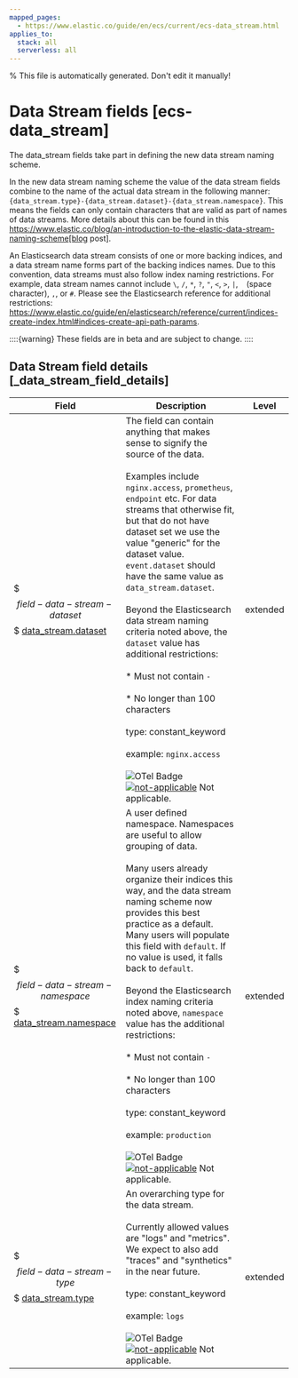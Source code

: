 ```yaml
---
mapped_pages:
  - https://www.elastic.co/guide/en/ecs/current/ecs-data_stream.html
applies_to:
  stack: all
  serverless: all
---
```

% This file is automatically generated. Don't edit it manually!

# Data Stream fields [ecs-data_stream]

The data_stream fields take part in defining the new data stream naming scheme.

In the new data stream naming scheme the value of the data stream fields combine to the name of the actual data stream in the following manner: `{data_stream.type}-{data_stream.dataset}-{data_stream.namespace}`. This means the fields can only contain characters that are valid as part of names of data streams. More details about this can be found in this https://www.elastic.co/blog/an-introduction-to-the-elastic-data-stream-naming-scheme[blog post].

An Elasticsearch data stream consists of one or more backing indices, and a data stream name forms part of the backing indices names. Due to this convention, data streams must also follow index naming restrictions. For example, data stream names cannot include `\`, `/`, `*`, `?`, `"`, `<`, `>`, `|`, ` ` (space character), `,`, or `#`. Please see the Elasticsearch reference for additional restrictions: https://www.elastic.co/guide/en/elasticsearch/reference/current/indices-create-index.html#indices-create-api-path-params.

::::{warning}
These fields are in beta and are subject to change.
::::

## Data Stream field details [_data_stream_field_details]

| Field | Description | Level |
| --- | --- | --- |
| $$$field-data-stream-dataset$$$ [data_stream.dataset](#field-data-stream-dataset) | The field can contain anything that makes sense to signify the source of the data.<br><br>Examples include `nginx.access`, `prometheus`, `endpoint` etc. For data streams that otherwise fit, but that do not have dataset set we use the value "generic" for the dataset value. `event.dataset` should have the same value as `data_stream.dataset`.<br><br>Beyond the Elasticsearch data stream naming criteria noted above, the `dataset` value has additional restrictions:<br><br>  * Must not contain `-`<br><br>  * No longer than 100 characters<br><br>type: constant_keyword<br><br>example: `nginx.access`<br><br>![OTel Badge](https://img.shields.io/badge/OpenTelemetry-4a5ca6?style=flat&logo=opentelemetry) [![not-applicable](https://img.shields.io/badge/n%2Fa-f2f4fb?style=flat)](/reference/ecs-opentelemetry.md#ecs-opentelemetry-relation) Not applicable. | extended |
| $$$field-data-stream-namespace$$$ [data_stream.namespace](#field-data-stream-namespace) | A user defined namespace. Namespaces are useful to allow grouping of data.<br><br>Many users already organize their indices this way, and the data stream naming scheme now provides this best practice as a default. Many users will populate this field with `default`. If no value is used, it falls back to `default`.<br><br>Beyond the Elasticsearch index naming criteria noted above, `namespace` value has the additional restrictions:<br><br>  * Must not contain `-`<br><br>  * No longer than 100 characters<br><br>type: constant_keyword<br><br>example: `production`<br><br>![OTel Badge](https://img.shields.io/badge/OpenTelemetry-4a5ca6?style=flat&logo=opentelemetry) [![not-applicable](https://img.shields.io/badge/n%2Fa-f2f4fb?style=flat)](/reference/ecs-opentelemetry.md#ecs-opentelemetry-relation) Not applicable. | extended |
| $$$field-data-stream-type$$$ [data_stream.type](#field-data-stream-type) | An overarching type for the data stream.<br><br>Currently allowed values are "logs" and "metrics". We expect to also add "traces" and "synthetics" in the near future.<br><br>type: constant_keyword<br><br>example: `logs`<br><br>![OTel Badge](https://img.shields.io/badge/OpenTelemetry-4a5ca6?style=flat&logo=opentelemetry) [![not-applicable](https://img.shields.io/badge/n%2Fa-f2f4fb?style=flat)](/reference/ecs-opentelemetry.md#ecs-opentelemetry-relation) Not applicable. | extended |


